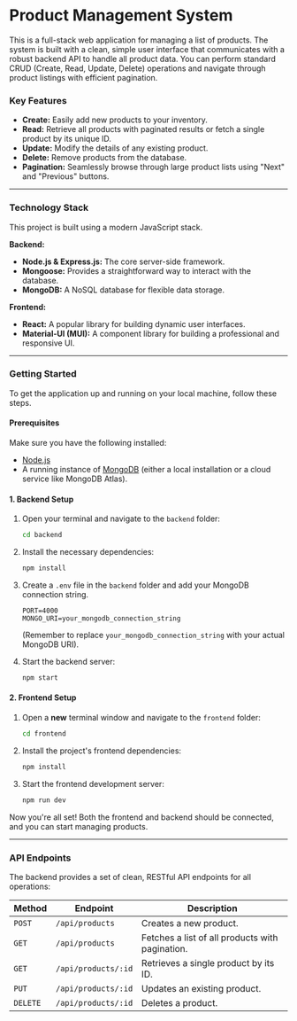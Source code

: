 # Product Management System

This is a full-stack web application for managing a list of products. The system is built with a clean, simple user interface that communicates with a robust backend API to handle all product data. You can perform standard CRUD (Create, Read, Update, Delete) operations and navigate through product listings with efficient pagination.

### Key Features
* **Create:** Easily add new products to your inventory.
* **Read:** Retrieve all products with paginated results or fetch a single product by its unique ID.
* **Update:** Modify the details of any existing product.
* **Delete:** Remove products from the database.
* **Pagination:** Seamlessly browse through large product lists using "Next" and "Previous" buttons.

---

### Technology Stack
This project is built using a modern JavaScript stack.

**Backend:**
* **Node.js & Express.js:** The core server-side framework.
* **Mongoose:** Provides a straightforward way to interact with the database.
* **MongoDB:** A NoSQL database for flexible data storage.

**Frontend:**
* **React:** A popular library for building dynamic user interfaces.
* **Material-UI (MUI):** A component library for building a professional and responsive UI.

---

### Getting Started

To get the application up and running on your local machine, follow these steps.

#### Prerequisites
Make sure you have the following installed:
* [Node.js](https://nodejs.org/en/)
* A running instance of [MongoDB](https://www.mongodb.com/) (either a local installation or a cloud service like MongoDB Atlas).

#### 1. Backend Setup

1.  Open your terminal and navigate to the `backend` folder:
    ```bash
    cd backend
    ```
2.  Install the necessary dependencies:
    ```bash
    npm install
    ```
3.  Create a `.env` file in the `backend` folder and add your MongoDB connection string.
    ```
    PORT=4000
    MONGO_URI=your_mongodb_connection_string
    ```
    (Remember to replace `your_mongodb_connection_string` with your actual MongoDB URI).

4.  Start the backend server:
    ```bash
    npm start
    ```

#### 2. Frontend Setup

1.  Open a **new** terminal window and navigate to the `frontend` folder:
    ```bash
    cd frontend
    ```
2.  Install the project's frontend dependencies:
    ```bash
    npm install
    ```
3.  Start the frontend development server:
    ```bash
    npm run dev
    ```

Now you're all set! Both the frontend and backend should be connected, and you can start managing products.

---

### API Endpoints
The backend provides a set of clean, RESTful API endpoints for all operations:

| Method | Endpoint             | Description                       |
|--------|----------------------|-----------------------------------|
| `POST`   | `/api/products`        | Creates a new product.            |
| `GET`    | `/api/products`        | Fetches a list of all products with pagination. |
| `GET`    | `/api/products/:id`    | Retrieves a single product by its ID. |
| `PUT`    | `/api/products/:id`    | Updates an existing product.      |
| `DELETE` | `/api/products/:id`    | Deletes a product.                |
